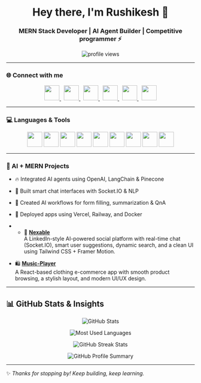 
<h1 align="center">Hey there, I'm Rushikesh 👋</h1>
<h3 align="center">MERN Stack Developer | AI Agent Builder | Competitive programmer ⚡</h3>

<p align="center">
  <img src="https://komarev.com/ghpvc/?username=rushikesh123&label=Profile%20views&color=0e75b6&style=flat" alt="profile views" />
</p>

---
### 🌐 Connect with me
<p align="center">
  <a href="https://www.linkedin.com/in/rushikesh-chintkuntwar-a74498290/" target="_blank">
    <img src="https://cdn.jsdelivr.net/gh/devicons/devicon/icons/linkedin/linkedin-original.svg" width="40" height="40" />
  </a>&nbsp;
  <a href="https://www.instagram.com/rushikesh_1_5/" target="_blank">
    <img src="https://upload.wikimedia.org/wikipedia/commons/e/e7/Instagram_logo_2016.svg" width="40" height="40" />
  </a>&nbsp;
  <a href="mailto:rushikeshchintkuntwar123456@gmail.com" target="_blank">
    <img src="https://upload.wikimedia.org/wikipedia/commons/4/4e/Gmail_Icon.png" width="40" height="40" />
  </a>&nbsp;
  <a href="https://www.codechef.com/users/rushikesh94" target="_blank">
    <img src="https://upload.wikimedia.org/wikipedia/commons/6/65/Codechef_logo.svg" width="40" height="40" />
  </a>&nbsp;
  <a href="https://leetcode.com/u/rushikeshchintkuntwar123456/" target="_blank">
    <img src="https://upload.wikimedia.org/wikipedia/commons/1/19/LeetCode_logo_black.png" width="40" height="40" />
  </a>&nbsp;
  <a href="https://www.hackerrank.com/rushikeshchintkuntwar" target="_blank">
    <img src="https://upload.wikimedia.org/wikipedia/commons/6/65/HackerRank_logo.png" width="40" height="40" />
  </a>
</p>


---

### 💻 Languages & Tools  
<p align="center">
  <img src="https://cdn.jsdelivr.net/gh/devicons/devicon/icons/javascript/javascript-original.svg" width="40"/>
  <img src="https://cdn.jsdelivr.net/gh/devicons/devicon/icons/react/react-original.svg" width="40"/>
  <img src="https://cdn.jsdelivr.net/gh/devicons/devicon/icons/nodejs/nodejs-original.svg" width="40"/>
  <img src="https://cdn.jsdelivr.net/gh/devicons/devicon/icons/express/express-original.svg" width="40"/>
  <img src="https://cdn.jsdelivr.net/gh/devicons/devicon/icons/mongodb/mongodb-original.svg" width="40"/>
  <img src="https://cdn.jsdelivr.net/gh/devicons/devicon/icons/nextjs/nextjs-original.svg" width="40"/>
  <img src="https://cdn.jsdelivr.net/gh/devicons/devicon/icons/cplusplus/cplusplus-original.svg" width="40"/>
  <img src="https://cdn.jsdelivr.net/gh/devicons/devicon/icons/git/git-original.svg" width="40"/>
  <img src="https://cdn.jsdelivr.net/gh/devicons/devicon/icons/bootstrap/bootstrap-original.svg" width="40"/>
</p>

---

### 🤖 AI + MERN Projects
- 🔥 Integrated AI agents using OpenAI, LangChain & Pinecone
- 💬 Built smart chat interfaces with Socket.IO & NLP
- 🧠 Created AI workflows for form filling, summarization & QnA
- 🚀 Deployed apps using Vercel, Railway, and Docker

- - 🔗 [**Nexable**](https://github.com/RUSHIKESH1209/Nexable)  
  A LinkedIn-style AI-powered social platform with real-time chat (Socket.IO), smart user suggestions, dynamic search, and a clean UI using Tailwind CSS + Framer Motion.

- 🛍️ [**Music-Player**](https://github.com/RUSHIKESH1209/music-player)  
  A React-based clothing e-commerce app with smooth product browsing, a stylish layout, and modern UI/UX design.

---

## 📊 GitHub Stats & Insights

<p align="center">
  <img src="https://github-readme-stats.vercel.app/api?username=RUSHIKESH1209&show_icons=true&theme=radical" alt="GitHub Stats" />
</p>

<p align="center">
  <img src="https://github-readme-stats.vercel.app/api/top-langs/?username=RUSHIKESH1209&layout=compact&theme=radical&langs_count=10" alt="Most Used Languages" />
</p>

<p align="center">
  <img src="https://github-readme-streak-stats.herokuapp.com?user=RUSHIKESH1209&theme=radical" alt="GitHub Streak Stats" />
</p>

<p align="center">
  <img src="https://github-profile-summary-cards.vercel.app/api/cards/profile-details?username=RUSHIKESH1209&theme=tokyonight" alt="GitHub Profile Summary" />
</p>

---
✨ _Thanks for stopping by! Keep building, keep learning._ 

